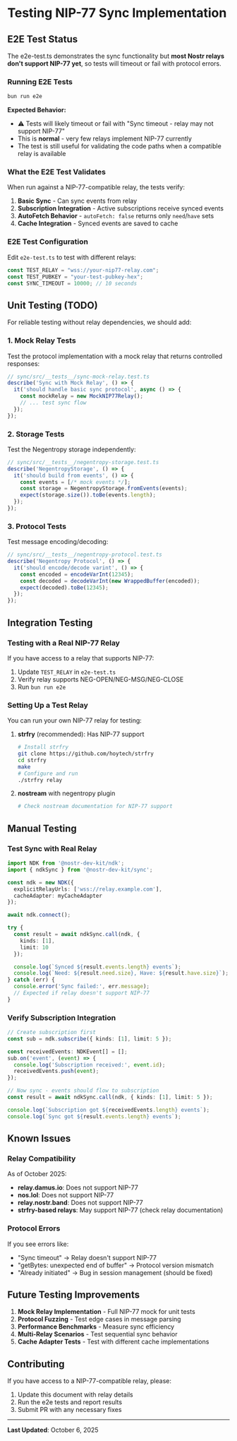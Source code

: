 # Testing NIP-77 Sync Implementation

## E2E Test Status

The e2e-test.ts demonstrates the sync functionality but **most Nostr relays don't support NIP-77 yet**, so tests will timeout or fail with protocol errors.

### Running E2E Tests

```bash
bun run e2e
```

**Expected Behavior:**
- ⚠️ Tests will likely timeout or fail with "Sync timeout - relay may not support NIP-77"
- This is **normal** - very few relays implement NIP-77 currently
- The test is still useful for validating the code paths when a compatible relay is available

### What the E2E Test Validates

When run against a NIP-77-compatible relay, the tests verify:

1. **Basic Sync** - Can sync events from relay
2. **Subscription Integration** - Active subscriptions receive synced events
3. **AutoFetch Behavior** - `autoFetch: false` returns only `need`/`have` sets
4. **Cache Integration** - Synced events are saved to cache

### E2E Test Configuration

Edit `e2e-test.ts` to test with different relays:

```typescript
const TEST_RELAY = "wss://your-nip77-relay.com";
const TEST_PUBKEY = "your-test-pubkey-hex";
const SYNC_TIMEOUT = 10000; // 10 seconds
```

## Unit Testing (TODO)

For reliable testing without relay dependencies, we should add:

### 1. Mock Relay Tests

Test the protocol implementation with a mock relay that returns controlled responses:

```typescript
// sync/src/__tests__/sync-mock-relay.test.ts
describe('Sync with Mock Relay', () => {
  it('should handle basic sync protocol', async () => {
    const mockRelay = new MockNIP77Relay();
    // ... test sync flow
  });
});
```

### 2. Storage Tests

Test the Negentropy storage independently:

```typescript
// sync/src/__tests__/negentropy-storage.test.ts
describe('NegentropyStorage', () => {
  it('should build from events', () => {
    const events = [/* mock events */];
    const storage = NegentropyStorage.fromEvents(events);
    expect(storage.size()).toBe(events.length);
  });
});
```

### 3. Protocol Tests

Test message encoding/decoding:

```typescript
// sync/src/__tests__/negentropy-protocol.test.ts
describe('Negentropy Protocol', () => {
  it('should encode/decode varint', () => {
    const encoded = encodeVarInt(12345);
    const decoded = decodeVarInt(new WrappedBuffer(encoded));
    expect(decoded).toBe(12345);
  });
});
```

## Integration Testing

### Testing with a Real NIP-77 Relay

If you have access to a relay that supports NIP-77:

1. Update `TEST_RELAY` in `e2e-test.ts`
2. Verify relay supports NEG-OPEN/NEG-MSG/NEG-CLOSE
3. Run `bun run e2e`

### Setting Up a Test Relay

You can run your own NIP-77 relay for testing:

1. **strfry** (recommended): Has NIP-77 support
   ```bash
   # Install strfry
   git clone https://github.com/hoytech/strfry
   cd strfry
   make
   # Configure and run
   ./strfry relay
   ```

2. **nostream** with negentropy plugin
   ```bash
   # Check nostream documentation for NIP-77 support
   ```

## Manual Testing

### Test Sync with Real Relay

```typescript
import NDK from '@nostr-dev-kit/ndk';
import { ndkSync } from '@nostr-dev-kit/sync';

const ndk = new NDK({
  explicitRelayUrls: ['wss://relay.example.com'],
  cacheAdapter: myCacheAdapter
});

await ndk.connect();

try {
  const result = await ndkSync.call(ndk, {
    kinds: [1],
    limit: 10
  });

  console.log(`Synced ${result.events.length} events`);
  console.log(`Need: ${result.need.size}, Have: ${result.have.size}`);
} catch (err) {
  console.error('Sync failed:', err.message);
  // Expected if relay doesn't support NIP-77
}
```

### Verify Subscription Integration

```typescript
// Create subscription first
const sub = ndk.subscribe({ kinds: [1], limit: 5 });

const receivedEvents: NDKEvent[] = [];
sub.on('event', (event) => {
  console.log('Subscription received:', event.id);
  receivedEvents.push(event);
});

// Now sync - events should flow to subscription
const result = await ndkSync.call(ndk, { kinds: [1], limit: 5 });

console.log(`Subscription got ${receivedEvents.length} events`);
console.log(`Sync got ${result.events.length} events`);
```

## Known Issues

### Relay Compatibility

As of October 2025:
- **relay.damus.io**: Does not support NIP-77
- **nos.lol**: Does not support NIP-77
- **relay.nostr.band**: Does not support NIP-77
- **strfry-based relays**: May support NIP-77 (check relay documentation)

### Protocol Errors

If you see errors like:
- "Sync timeout" → Relay doesn't support NIP-77
- "getBytes: unexpected end of buffer" → Protocol version mismatch
- "Already initiated" → Bug in session management (should be fixed)

## Future Testing Improvements

1. **Mock Relay Implementation** - Full NIP-77 mock for unit tests
2. **Protocol Fuzzing** - Test edge cases in message parsing
3. **Performance Benchmarks** - Measure sync efficiency
4. **Multi-Relay Scenarios** - Test sequential sync behavior
5. **Cache Adapter Tests** - Test with different cache implementations

## Contributing

If you have access to a NIP-77-compatible relay, please:
1. Update this document with relay details
2. Run the e2e tests and report results
3. Submit PR with any necessary fixes

---

**Last Updated**: October 6, 2025
